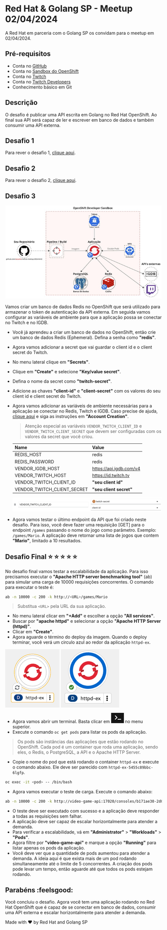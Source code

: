 # Red Hat & Golang SP - Meetup 02/04/2024

A Red Hat em parceria com o Golang SP os convidam para o meetup em 02/04/2024.

## Pré-requisitos

- Conta no [GitHub](https://github.com)
- Conta no [Sandbox do OpenShift](https://console.redhat.com/openshift/sandbox)
- Conta no [Twitch](https://www.twitch.tv)
- Conta no [Twitch Developers](https://dev.twitch.tv)
- Conhecimento básico em Git

## Descrição

O desafio é publicar uma API escrita em Golang no Red Hat OpenShift. Ao final sua API será capaz de ler e escrever em banco de dados e também consumir uma API externa.

## Desafio 1

Para rever o desafio 1, [clique aqui](/docs/CHALLENGE_1.md).

## Desafio 2

Para rever o desafio 2, [clique aqui](/docs/CHALLENGE_2.md).

## Desafio 3

![diagram](/assets/diagrams/diagram_3.jpeg)

Vamos criar um banco de dados Redis no OpenShift que será utilizado para armazenar o token de autenticação da API externa. Em seguida vamos configurar as variáveis de ambiente para que a aplicação possa se conectar no Twitch e no IGDB.

- Você já aprendeu a criar um banco de dados no OpenShift, então crie um banco de dados Redis (Ephemeral). Defina a senha como **"redis"**.
- Agora vamos adicionar a secret que vai guardar o client id e o client secret do Twitch.
- No menu lateral clique em **"Secrets"**.
- Clique em **"Create"** e selecione **"Key/value secret"**.
- Defina o nome da secret como **"twitch-secret"**.
- Adicione as chaves **"client-id"** e **"client-secret"** com os valores do seu client id e client secret do Twitch.
- Agora vamos adicionar as variáveis de ambiente necessárias para a aplicação se conectar no Redis, Twitch e IGDB. Caso precise de ajuda, [clique aqui](https://api-docs.igdb.com/#getting-started) e siga as instruções em **"Account Creation"**.

  > Atenção especial as variáveis `VENDOR_TWITCH_CLIENT_ID` e `VENDOR_TWITCH_CLIENT_SECRET` que devem ser configuradas com os valores da secret que você criou.

    | Name | Value |
    | ---- | ----- |
    | REDIS_HOST | redis |
    | REDIS_PASSWORD | redis |
    | VENDOR_IGDB_HOST | <https://api.igdb.com/v4> |
    | VENDOR_TWITCH_HOST | <https://id.twitch.tv> |
    | VENDOR_TWITCH_CLIENT_ID | **"seu client id"** |
    | VENDOR_TWITCH_CLIENT_SECRET | **"seu client secret"** |

    ![env from secrets](/assets/screenshots/Screenshot_add_env_from_secret.png)

- Agora vamos testar o último endpoint da API que foi criado neste desafio. Para isso, você deve fazer uma requisição [GET] para o endpoint `/games` passando o nome do jogo como parâmetro. Exemplo: `/games/Mario`. A aplicação deve retornar uma lista de jogos que contem **"Mario"**, limitado a 10 resultados.

## Desafio Final :star: :star: :star: :star: :star:

No desafio final vamos testar a escalabilidade da aplicação. Para isso precisamos executar o **"Apache HTTP server benchmarking tool"** (ab) para simular uma carga de 10000 requisições concorrentes. O comando para executar o teste é:

```bash
ab -n 10000 -c 200 -k http://<URL>/games/Mario
```

> Substitua `<URL>` pela URL da sua aplicação.

- No menu lateral clicar em **"+Add"** e escolher a opção **"All services"**.
- Buscar por **"apache httpd"** e selecionar a opção **"Apache HTTP Server (httpd)"**.
- Clicar em **"Create"**.
- Agora aguarde o término do deploy da imagem. Quando o deploy terminar, você verá um circulo azul ao redor da aplicação `httpd-ex`.

![httpd](/assets/screenshots/Screenshot_httpd.png)
![httpd running](/assets/screenshots/Screenshot_httpd_running.png)

- Agora vamos abrir um terminal. Basta clicar em ![openshift terminal](/assets/screenshots/Screenshot_openshift_terminal.png) no menu superior.
- Execute o comando `oc get pods` para listar os pods da aplicação.

> Os pods são instâncias das aplicações que estão rodando no OpenShift. Cada pod é um container que roda uma aplicação, sendo eles, o Redis, o PostgreSQL, a API e o Apache HTTP Server.

- Copie o nome do pod que está rodando o container `httpd-ex` e execute o comando abaixo. Ele deve ser parecido com `httpd-ex-5455c89bbc-6lgfp`.

```bash
oc exec -it <pod> -- /bin/bash
```

- Agora vamos executar o teste de carga. Execute o comando abaixo:

```bash
ab -n 10000 -c 200 -k http://video-game-api:17020/consoles/b171ae30-2d02-4da2-98b4-33ad2c331669
```

- O teste deve ser executado com sucesso e a aplicação deve responder a todas as requisições sem falhar.
- A aplicação deve ser capaz de escalar horizontalmente para atender a demanda.
- Para verificar a escalabilidade, vá em **"Administrator"** > **"Workloads"** > **"Pods"**.
- Agora filtre por **"video-game-api"** e marque a opção **"Running"** para listar apenas os pods da aplicação.
- Você deve ver que a quantidade de pods aumentou para atender a demanda. A ideia aqui é que exista mais de um pod rodando simultaneamente até o limite de 5 concorrentes. A criação dos pods pode levar um tempo, então aguarde até que todos os pods estejam rodando.

## Parabéns :feelsgood:

Você concluiu o desafio. Agora você tem uma aplicação rodando no Red Hat OpenShift que é capaz de se conectar em banco de dados, consumir uma API externa e escalar horizontalmente para atender a demanda.

Made with :heart: by Red Hat and Golang SP
